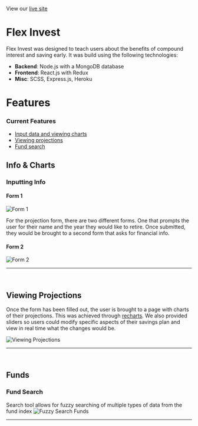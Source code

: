 View our [live site](https://flex-invest.herokuapp.com)

# Flex Invest
Flex Invest was designed to teach users about the benefits of compound interest and saving early.
It was build using the following technologies: 
* <strong>Backend</strong>: Node.js with a MongoDB database
* <strong>Frontend</strong>: React.js with Redux
* <strong>Misc</strong>: SCSS, Express.js, Heroku

# Features 
### Current Features
* [Input data and viewing charts](https://github.com/jameshawkinsjr/flex-invest#info--charts)
* [Viewing projections](https://github.com/jameshawkinsjr/flex-invest#viewing-projections)
* [Fund search](https://github.com/jameshawkinsjr/flex-invest#fund-search)

## Info & Charts
### Inputting Info
#### Form 1
![Form 1](https://github.com/jameshawkinsjr/flex-invest/blob/master/client/public/form1.png)

For the projection form, there are two different forms. One that prompts the user for their
name and the year they would like to retire. Once submitted, they would be brought to a
second form that asks for financial info.

#### Form 2
![Form 2](https://github.com/jameshawkinsjr/flex-invest/blob/master/client/public/form2.png)
*** 
<br>


## Viewing Projections
Once the form has been filled out, the user is brought to a page with charts of their
projections. This was achieved through [recharts](https://github.com/recharts/recharts).
We also provided sliders so users could modify specific aspects of their savings plan
and view in real time what the changes would be.

![Viewing Projections](https://github.com/jameshawkinsjr/flex-invest/blob/master/client/public/view_projection.gif)
***
<br>

## Funds
### Fund Search
Search tool allows for fuzzy searching of multiple types of data from the fund index
![Fuzzy Search Funds](https://github.com/jameshawkinsjr/flex-invest/blob/master/client/public/fundsearch.gif)
***
<br>

